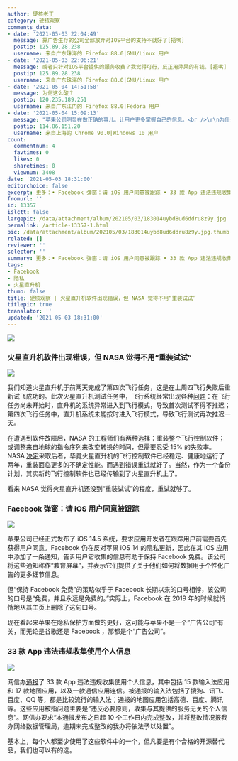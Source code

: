 ```yaml
---
author: 硬核老王
category: 硬核观察
comments_data:
- date: '2021-05-03 22:04:49'
  message: 靠广告生存的公司全部放弃对IOS平台的支持不就好了[捂嘴]
  postip: 125.89.28.238
  username: 来自广东珠海的 Firefox 88.0|GNU/Linux 用户
- date: '2021-05-03 22:06:21'
  message: 或者只针对IOS平台提供的服务收费？我觉得可行，反正用萍果的有钱。[捂嘴]
  postip: 125.89.28.238
  username: 来自广东珠海的 Firefox 88.0|GNU/Linux 用户
- date: '2021-05-04 14:51:58'
  message: 为何这么酸？
  postip: 120.235.189.251
  username: 来自广东江门的 Firefox 88.0|Fedora 用户
- date: '2021-05-04 15:09:13'
  message: "苹果公司明显在做正确的事儿。让用户更多掌握自己的信息。<br />\r\n为什么要酸呢"
  postip: 114.86.151.20
  username: 来自上海的 Chrome 90.0|Windows 10 用户
count:
  commentnum: 4
  favtimes: 0
  likes: 0
  sharetimes: 0
  viewnum: 3408
date: '2021-05-03 18:31:00'
editorchoice: false
excerpt: 更多：• Facebook 弹窗：请 iOS 用户同意被跟踪 • 33 款 App 违法违规收集使用个人信息
fromurl: ''
id: 13357
islctt: false
largepic: /data/attachment/album/202105/03/183014uybd8ud6ddru8z9y.jpg
permalink: /article-13357-1.html
pic: /data/attachment/album/202105/03/183014uybd8ud6ddru8z9y.jpg.thumb.jpg
related: []
reviewer: ''
selector: ''
summary: 更多：• Facebook 弹窗：请 iOS 用户同意被跟踪 • 33 款 App 违法违规收集使用个人信息
tags:
- Facebook
- 隐私
- 火星直升机
thumb: false
title: 硬核观察 | 火星直升机软件出现错误，但 NASA 觉得不用“重装试试”
titlepic: true
translator: ''
updated: '2021-05-03 18:31:00'
---
```


![](/data/attachment/album/202105/03/183014uybd8ud6ddru8z9y.jpg)


### 火星直升机软件出现错误，但 NASA 觉得不用“重装试试”


![](/data/attachment/album/202105/03/183023lhsrhit3bvhsedrd.jpg)


我们知道火星直升机于前两天完成了第四次飞行任务，这是在上周四飞行失败后重新试飞成功的。此次火星直升机测试任务中，飞行系统经常出现各种[问题](https://www.theregister.com/2021/04/13/ingenuity_mars_software_upgrade_needed/ "https://www.theregister.com/2021/04/13/ingenuity_mars_software_upgrade_needed/")：在飞行任务尚未开始时，直升机的系统异常进入到飞行模式，导致首次测试不得不推迟；第四次飞行任务中，直升机系统未能按时进入飞行模式，导致飞行测试再次推迟一天。


在遭遇到软件故障后，NASA 的工程师们有两种选择：重装整个飞行控制软件；或调整来自地球的指令序列来改变转换的时间，但需要忍受 15% 的失败率。NASA [决定](https://www.theregister.com/2021/04/30/ingenuity_fourth_flight_flops/ "https://www.theregister.com/2021/04/30/ingenuity_fourth_flight_flops/")采取后者，毕竟火星直升机的飞行控制软件已经稳定、健康地运行了两年，重装面临更多的不确定性能。而遇到错误重试就好了。当然，作为一个备份计划，其实新的飞行控制软件也已经传输到了火星直升机上了。


看来 NASA 觉得火星直升机还没到“重装试试”的程度，重试就够了。


### Facebook 弹窗：请 iOS 用户同意被跟踪


![](/data/attachment/album/202105/03/183040qpsifyq8hdilcu55.jpg)


苹果公司已经正式发布了 iOS 14.5 系统，要求应用开发者在跟踪用户前需要首先获得用户同意。Facebook 仍在反对苹果 iOS 14 的隐私更新，因此在其 iOS 应用中添加了一条通知，告诉用户它收集的信息有助于保持 Facebook 免费。该公司将这些通知称作“教育屏幕”，并表示它们提供了关于他们如何将数据用于个性化广告的更多细节信息。


但“保持 Facebook 免费”的策略似乎于 Facebook 长期以来的口号相悖，该公司的口号是“免费，并且永远是免费的。”实际上，Facebook 在 2019 年的时候就悄悄地从其主页上删除了这句口号。


现在看起来苹果在隐私保护方面做的更好，这可能与苹果不是一个“广告公司”有关，而无论是谷歌还是 Facebook ，那都是个“广告公司”。


### 33 款 App 违法违规收集使用个人信息


![](/data/attachment/album/202105/03/183054m8c70ho3oc6nho7h.jpg)


网信办[通报](http://www.cac.gov.cn/2021-04/30/c_1621370239178608.htm "http://www.cac.gov.cn/2021-04/30/c_1621370239178608.htm")了 33 款 App 违法违规收集使用个人信息，其中包括 15 款输入法应用和 17 款地图应用，以及一款通信应用连信。被通报的输入法包括了搜狗、讯飞、百度、QQ 等，都是比较流行的输入法；通报的地图应用包括高德、百度、腾讯等。这些应用被指问题主要是“违反必要原则，收集与其提供的服务无关的个人信息”。网信办要求“本通报发布之日起 10 个工作日内完成整改，并将整改情况报我办网络数据管理局，逾期未完成整改的我办将依法予以处置”。


基本上，每个人都至少使用了这些软件中的一个，但凡要是有个合格的开源替代品，我们也可以有的选。